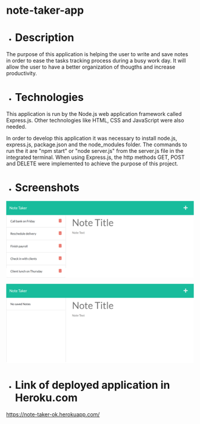 # note-taker-app

- # Description

The purpose of this application is helping the user to write and save notes in order to ease the tasks tracking process during a busy work day. It will allow the user to have a better organization of thougths and increase productivity.

- # Technologies

This application is run by the Node.js web application framework called Express.js. Other technologies like HTML, CSS and JavaScript were also needed.

In order to develop this application it was necessary to install node.js, express.js, package.json and the node_modules folder. The commands to run the it  are "npm start" or "node server.js" from the server.js file in the integrated terminal. When using Express.js, the http methods GET, POST and DELETE were implemented to achieve the purpose of this project.

- # Screenshots

![screnshot1.png](https://github.com/DinaLo44/note-taker-app/blob/main/screenshots/screenshot1.png)

![screenshot2.png](https://github.com/DinaLo44/note-taker-app/blob/main/screenshots/screenshot2.png)

- # Link of deployed application in Heroku.com

https://note-taker-ok.herokuapp.com/







